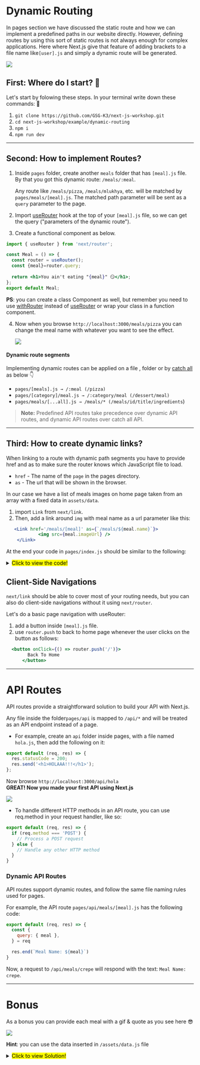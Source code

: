 
# Dynamic Routing

In pages section we have discussed the static route and how we can implement a predefined paths in our website directly. However, defining routes by using this sort of static routes is not always enough for complex applications. Here where Next.js give that feature of adding brackets to a file name like`[user].js` and simply a dynamic route will be generated.

![](https://media1.giphy.com/media/Ln2dAW9oycjgmTpjX9/giphy.gif?cid=ecf05e470180b01d9677c9e89f77dae4feb08e99f06c3d07&rid=giphy.gif)

##  First: Where do I start? 🤔

Let's start by folowing these steps. In your terminal write down these commands: :musical_keyboard: 
1. `git clone https://github.com/GSG-K3/next-js-workshop.git`
2. `cd next-js-workshop/example/dynamic-routing ` 
3. `npm i`
4. `npm run dev`

---
## Second: How to implement Routes?

1. Inside `pages` folder, create another `meals` folder that has `[meal].js` file. By that you got this dynamic route:  `/meals/:meal`.

    Any route like `/meals/pizza`, `/meals/mlukhya`, etc. will be matched by `pages/meals/[meal].js`. The matched path parameter will be sent as a `query` parameter to the page.

2. Import [useRouter](https://nextjs.org/docs/api-reference/next/router) hook at the top of your `[meal].js` file, so we can get the query ("parameters of the dynamic route").
3. Create a functional component as below.


```jsx
import { useRouter } from 'next/router';

const Meal = () => {
  const router = useRouter();
  const {meal}=router.query;
  
  return <h1>You ain't eating "{meal}" 😏</h1>;
};
export default Meal;
```

**PS**: you can create a class Component as well, but remember you need to use [withRouter](https://nextjs.org/docs/api-reference/next/router#router-object) instead of [useRouter](https://nextjs.org/docs/api-reference/next/router) or wrap your class in a function component. 

4. Now when you browse `http://localhost:3000/meals/pizza` you can change the meal name with whatever you want to see the effect.

   ![](https://media1.giphy.com/media/LM3SWzSrvkol8ipW3w/giphy.gif)


#### Dynamic route segments
Implementing dynamic routes can be applied on a file , folder or by [catch all](https://nextjs.org/docs/routing/dynamic-routes#catch-all-routes) as below :point_down:
- `pages/[meals].js → /:meal (/pizza)`
- `pages/[category]/meal.js → /:category/meal (/dessert/meal)`
- `pages/meals/[...all].js → /meals/* (/meals/id/title/ingredients`)

> **Note:** Predefined API routes take precedence over dynamic API routes, and dynamic API routes over catch all API.

---
## Third: How to create dynamic links?

When linking to a route with dynamic path segments you have to provide href and as to make sure the router knows which JavaScript file to load.

- `href` - The name of the `page` in the pages directory.
- `as` - The url that will be shown in the browser.

In our case we have a list of meals images on home page taken from an array with a fixed data in `assets/data`.

1. import `Link` from `next/link`.
2. Then, add a link around `img` with meal name as a url parameter like this:

``` jsx
   <Link href='/meals/[meal]' as={`/meals/${meal.name}`}>
            <img src={meal.imageUrl} />
    </Link>
```
At the end your code in `pages/index.js` should be similar to the following:

<details>
  <summary ><mark>  Click to view the code!</mark></summary>


```jsx
import data from '../assets/data';
import Link from 'next/link';

export default function Home() {
  return (
    <div
      style={{
        display: 'flex',
        flexWrap: 'wrap',
        justifyContent: 'space-around',
      }}
    >
      {data.map((meal) => (
        <div key={meal.id}>
          <Link href='/meals/[meal]' as={`/meals/${meal.name}`}>
            <img src={meal.imageUrl} />
          </Link>
        </div>
      ))}
    </div>
  );
}


```
</details>

## Client-Side Navigations
`next/link` should be able to cover most of your routing needs, but you can also do client-side navigations without it using `next/router`.

Let's do a basic page navigation with useRouter:
1. add a button inside `[meal].js` file.
2. use `router.push` to back to home page whenever the user clicks on the button as follows:

```jsx
  <button onClick={() => router.push('/')}>
        Back To Home
      </button>
```

---
# API Routes 

API routes provide a straightforward solution to build your API with Next.js.

Any file inside the folder`pages/api` is mapped to `/api/*` and will be treated as an API endpoint instead of a page.
- For example, create an `api` folder inside pages, with a file named `hola.js`, then add the following on it:

```javascript
export default (req, res) => {
  res.statusCode = 200;
  res.send('<h1>HOLAAA!!!</h1>');
};

```
Now browse `http://localhost:3000/api/hola` <br>
**GREAT! Now you made your first API using Next.js**

![](https://media1.tenor.com/images/d56d60bcc0df5e2e9f0828a28577ed8e/tenor.gif?itemid=12345145)
- To handle different HTTP methods in an API route, you can use req.method in your request handler, like so:
```javascript
export default (req, res) => {
  if (req.method === 'POST') {
    // Process a POST request
  } else {
    // Handle any other HTTP method
  }
}
```

### Dynamic API Routes
API routes support dynamic routes, and follow the same file naming rules used for pages.

For example, the API route `pages/api/meals/[meal].js` has the following code:
```javascript
export default (req, res) => {
  const {
    query: { meal },
  } = req

  res.end(`Meal Name: ${meal}`)
}
```
Now, a request to `/api/meals/crepe` will respond with the text: `Meal Name: crepe`.

---
# Bonus

As a bonus you can provide each meal with a gif & quote as you see here :sunglasses: 


![](https://media0.giphy.com/media/d8cjCw4bXGOKCQlJrg/giphy.gif)

 **Hint**: you can use the data inserted in `/assets/data.js` file
<details>
  <summary><mark>Click to view Solution!</mark></summary>

```jsx
import { useRouter } from 'next/router';
import data from '../assets/data';

const Meal = () => {
  const router = useRouter();
  // check if the meal from Query exists in data file
  const result = data.filter((meal) => router.query.meal === meal.name);
  return (
    <div
      style={{
        textAlign: 'center',
      }}
    >
      {result.length ? (
        <div>
          <img src={result[0].gif} />
          <h2>"{result[0].quote}"</h2>
        </div>
      ) : (
        <div>
          <h2>{router.query.meal}</h2>
          <img src='https://media1.tenor.com/images/923340f1c1385970b953ad2a88be83fb/tenor.gif?itemid=9361819' />
        </div>
      )}

      <button onClick={() => router.push('/')}>
        Back To Home
      </button>
    </div>
  );
};

export default Meal;

```
</details>
